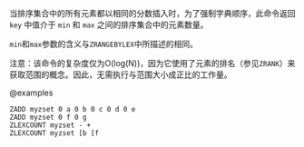 当排序集合中的所有元素都以相同的分数插入时，为了强制字典顺序，此命令返回 `key` 中值介于 `min` 和 `max` 之间的排序集合中的元素数量。

`min`和`max`参数的含义与`ZRANGEBYLEX`中所描述的相同。

注意：该命令的复杂度仅为O(log(N))，因为它使用了元素的排名（参见`ZRANK`）来获取范围的概念。因此，无需执行与范围大小成正比的工作量。

@examples

```cli
ZADD myzset 0 a 0 b 0 c 0 d 0 e
ZADD myzset 0 f 0 g
ZLEXCOUNT myzset - +
ZLEXCOUNT myzset [b [f
```

